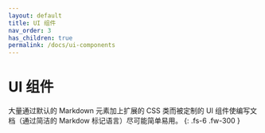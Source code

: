 ```yaml
---
layout: default
title: UI 组件
nav_order: 3
has_children: true
permalink: /docs/ui-components
---
```


# UI 组件

大量通过默认的 Markdown 元素加上扩展的 CSS 类而被定制的 UI 组件使编写文档（通过简洁的 Markdow 标记语言）尽可能简单易用。
{: .fs-6 .fw-300 }
